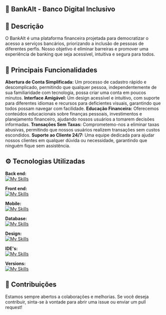 ## 🌟 BankAlt - Banco Digital Inclusivo


## 📜 Descrição
O BankAlt é uma plataforma financeira projetada para democratizar o acesso a serviços bancários, priorizando a inclusão de pessoas de diferentes perfis. Nosso objetivo é eliminar barreiras e promover uma experiência de banking que seja acessível, intuitiva e segura para todos.

## 🚀 Principais Funcionalidades
**Abertura de Conta Simplificada:** Um processo de cadastro rápido e descomplicado, permitindo que qualquer pessoa, independentemente de sua familiaridade com tecnologia, possa criar uma conta em poucos minutos. **Interface Amigável:** Um design acessível e intuitivo, com suporte para diferentes idiomas e recursos para deficientes visuais, garantindo que todos possam navegar com facilidade. **Educação Financeira:** Oferecemos conteúdos educacionais sobre finanças pessoais, investimentos e planejamento financeiro, ajudando nossos usuários a tomarem decisões informadas. **Transações Sem Taxas:** Comprometemo-nos a eliminar taxas abusivas, permitindo que nossos usuários realizem transações sem custos escondidos. **Suporte ao Cliente 24/7:** Uma equipe dedicada para ajudar nossos clientes em qualquer dúvida ou necessidade, garantindo que ninguém fique sem assistência. 

## ⚙️ Tecnologias Utilizadas

**Back end:** <br>
[![My Skills](https://skillicons.dev/icons?i=cs)](https://skillicons.dev)

**Front end:** <br>
[![My Skills](https://skillicons.dev/icons?i=html,css,js,php)](https://skillicons.dev)

**Mobile:** <br>
[![My Skills](https://skillicons.dev/icons?i=dart,flutter)](https://skillicons.dev)

**Database:** <br>
[![My Skills](https://skillicons.dev/icons?i=mysql)](https://skillicons.dev)

**Design:** <br>
[![My Skills](https://skillicons.dev/icons?i=figma)](https://skillicons.dev)

**IDE's:** <br>
[![My Skills](https://skillicons.dev/icons?i=vscode,visualstudio)](https://skillicons.dev)

**Versions:** <br>
[![My Skills](https://skillicons.dev/icons?i=git,github)](https://skillicons.dev)

## 🤝 Contribuições
Estamos sempre abertos a colaborações e melhorias. Se você deseja contribuir, sinta-se à vontade para abrir uma issue ou enviar um pull request! 



